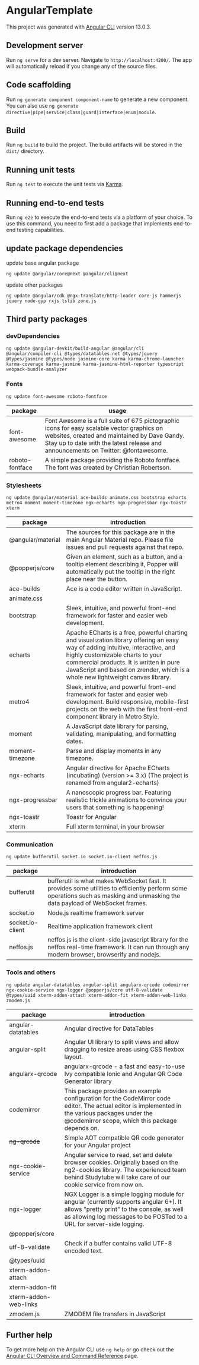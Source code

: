# AngularTemplate

This project was generated with [Angular CLI](https://github.com/angular/angular-cli) version 13.0.3.

## Development server

Run `ng serve` for a dev server. Navigate to `http://localhost:4200/`. The app will automatically reload if you change any of the source files.

## Code scaffolding

Run `ng generate component component-name` to generate a new component. You can also use `ng generate directive|pipe|service|class|guard|interface|enum|module`.

## Build

Run `ng build` to build the project. The build artifacts will be stored in the `dist/` directory.

## Running unit tests

Run `ng test` to execute the unit tests via [Karma](https://karma-runner.github.io).

## Running end-to-end tests

Run `ng e2e` to execute the end-to-end tests via a platform of your choice. To use this command, you need to first add a package that implements end-to-end testing capabilities.

## update package dependencies
update base angular package
```
ng update @angular/core@next @angular/cli@next
```
update other packages
```
ng update @angular/cdk @ngx-translate/http-loader core-js hammerjs jquery node-gyp rxjs tslib zone.js
```

## Third party packages
### devDependencies
```
ng update @angular-devkit/build-angular @angular/cli @angular/compiler-cli @types/datatables.net @types/jquery @types/jasmine @types/node jasmine-core karma karma-chrome-launcher karma-coverage karma-jasmine karma-jasmine-html-reporter typescript webpack-bundle-analyzer
```

### Fonts
```
ng update font-awesome roboto-fontface
```
| package | usage |
| --- | --- |
| font-awesome | Font Awesome is a full suite of 675 pictographic icons for easy scalable vector graphics on websites, created and maintained by Dave Gandy. Stay up to date with the latest release and announcements on Twitter: @fontawesome. |
| roboto-fontface | A simple package providing the Roboto fontface. The font was created by Christian Robertson. |

### Stylesheets
```
ng update @angular/material ace-builds animate.css bootstrap echarts metro4 moment moment-timezone ngx-echarts ngx-progressbar ngx-toastr xterm
```
| package | introduction |
| --- | --- |
| @angular/material | The sources for this package are in the main Angular Material repo. Please file issues and pull requests against that repo. |
| @popperjs/core | Given an element, such as a button, and a tooltip element describing it, Popper will automatically put the tooltip in the right place near the button. |
| ace-builds | Ace is a code editor written in JavaScript. |
| animate.css | |
| bootstrap | Sleek, intuitive, and powerful front-end framework for faster and easier web development. |
| echarts | Apache ECharts is a free, powerful charting and visualization library offering an easy way of adding intuitive, interactive, and highly customizable charts to your commercial products. It is written in pure JavaScript and based on zrender, which is a whole new lightweight canvas library. |
| metro4 | Sleek, intuitive, and powerful front-end framework for faster and easier web development. Build responsive, mobile-first projects on the web with the first front-end component library in Metro Style. |
| moment | A JavaScript date library for parsing, validating, manipulating, and formatting dates. |
| moment-timezone | Parse and display moments in any timezone. |
| ngx-echarts | Angular directive for Apache ECharts (incubating) (version >= 3.x) (The project is renamed from angular2-echarts) |
| ngx-progressbar | A nanoscopic progress bar. Featuring realistic trickle animations to convince your users that something is happening! |
| ngx-toastr | Toastr for Angular |
| xterm | Full xterm terminal, in your browser |
### Communication
```
ng update bufferutil socket.io socket.io-client neffos.js
``` 
| package | introduction |
| --- | --- |
| bufferutil | bufferutil is what makes WebSocket fast. It provides some utilities to efficiently perform some operations such as masking and unmasking the data payload of WebSocket frames. | 
| socket.io | Node.js realtime framework server |
| socket.io-client | Realtime application framework client |
| neffos.js |neffos.js is the client-side javascript library for the neffos real-time framework. It can run through any modern browser, browserify and nodejs. |

### Tools and others
```
ng update angular-datatables angular-split angularx-qrcode codemirror ngx-cookie-service ngx-logger @popperjs/core utf-8-validate @types/uuid xterm-addon-attach xterm-addon-fit xterm-addon-web-links zmodem.js
```
| package | introduction |
| --- | --- |
| angular-datatables | Angular directive for DataTables |
| angular-split | Angular UI library to split views and allow dragging to resize areas using CSS flexbox layout. |
| angularx-qrcode | angularx-qrcode - a fast and easy-to-use Ivy compatible Ionic and Angular QR Code Generator library |
| codemirror | This package provides an example configuration for the CodeMirror code editor. The actual editor is implemented in the various packages under the @codemirror scope, which this package depends on. |
| ~~ng-qrcode~~ | Simple AOT compatible QR code generator for your Angular project |
| ngx-cookie-service | Angular service to read, set and delete browser cookies. Originally based on the ng2-cookies library. The experienced team behind Studytube will take care of our cookie service from now on. |
| ngx-logger | NGX Logger is a simple logging module for angular (currently supports angular 6+). It allows "pretty print" to the console, as well as allowing log messages to be POSTed to a URL for server-side logging. |
| @popperjs/core | |
| utf-8-validate | Check if a buffer contains valid UTF-8 encoded text. |
| @types/uuid | |
| xterm-addon-attach | |
| xterm-addon-fit | |
| xterm-addon-web-links | |
| zmodem.js | ZMODEM file transfers in JavaScript |

## Further help

To get more help on the Angular CLI use `ng help` or go check out the [Angular CLI Overview and Command Reference](https://angular.io/cli) page.
